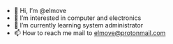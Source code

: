 - 👋 Hi, I’m @elmove
- 👀 I’m interested in computer and electronics
- 🌱 I’m currently learning system administrator
- 📫 How to reach me mail to elmove@protonmail.com

<!---
elmove/elmove is a ✨ special ✨ repository because its `README.md` (this file) appears on your GitHub profile.
You can click the Preview link to take a look at your changes.
--->
